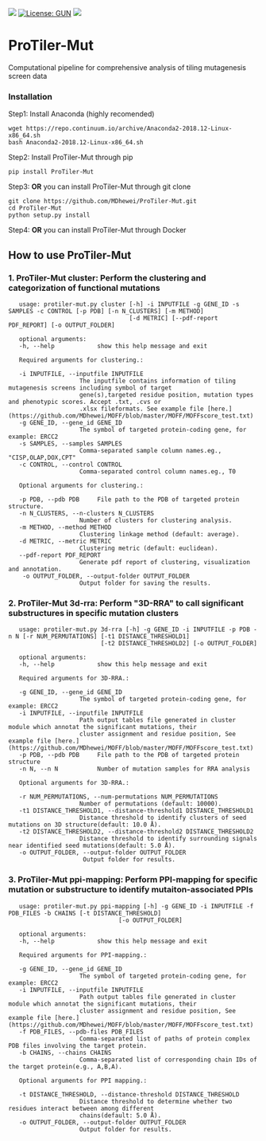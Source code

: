 [![](https://img.shields.io/badge/Pypi-v1.2.3-519dd9.svg)](https://pypi.org/project/MOFF/)
[![License: GUN](https://img.shields.io/badge/License-GUN-yellow.svg)](https://github.com/MDhewei/MOFF/blob/master/LICENSE)
![](https://img.shields.io/badge/language-python-orange.svg)

# ProTiler-Mut
Computational pipeline for comprehensive analysis of tiling mutagenesis screen data 

### Installation 
 Step1: Install Anaconda (highly recomended)
    
 ```console
 wget https://repo.continuum.io/archive/Anaconda2-2018.12-Linux-x86_64.sh 
 bash Anaconda2-2018.12-Linux-x86_64.sh 
 ```

 Step2: Install ProTiler-Mut through pip
 ```console     
 pip install ProTiler-Mut
 ```
    
 Step3: **OR** you can install ProTiler-Mut through git clone
 ```console   
 git clone https://github.com/MDhewei/ProTiler-Mut.git
 cd ProTiler-Mut
 python setup.py install
 ```

Step4: **OR** you can install ProTiler-Mut through Docker

## How to use ProTiler-Mut

### 1. ProTiler-Mut cluster: Perform the clustering and categorization of functional mutations

       usage: protiler-mut.py cluster [-h] -i INPUTFILE -g GENE_ID -s SAMPLES -c CONTROL [-p PDB] [-n N_CLUSTERS] [-m METHOD]
                                      [-d METRIC] [--pdf-report PDF_REPORT] [-o OUTPUT_FOLDER]

       optional arguments:
       -h, --help            show this help message and exit

       Required arguments for clustering.:

       -i INPUTFILE, --inputfile INPUTFILE
                        The inputfile contains information of tiling mutagenesis screens including symbol of target
                        gene(s),targeted residue position, mutation types and phenotypic scores. Accept .txt, .cvs or
                        .xlsx fileformats. See example file [here.](https://github.com/MDhewei/MOFF/blob/master/MOFF/MOFFscore_test.txt)
       -g GENE_ID, --gene_id GENE_ID
                        The symbol of targeted protein-coding gene, for example: ERCC2
       -s SAMPLES, --samples SAMPLES
                        Comma-separated sample column names.eg., "CISP,OLAP,DOX,CPT"
       -c CONTROL, --control CONTROL
                        Comma-separated control column names.eg., T0

       Optional arguments for clustering.:

       -p PDB, --pdb PDB     File path to the PDB of targeted protein structure.
       -n N_CLUSTERS, --n-clusters N_CLUSTERS
                        Number of clusters for clustering analysis.
       -m METHOD, --method METHOD
                        Clustering linkage method (default: average).
       -d METRIC, --metric METRIC
                        Clustering metric (default: euclidean).
       --pdf-report PDF_REPORT
                        Generate pdf report of clustering, visualization and annotation.
        -o OUTPUT_FOLDER, --output-folder OUTPUT_FOLDER
                        Output folder for saving the results.

### 2. ProTiler-Mut 3d-rra: Perform "3D-RRA" to call significant substructures in specific mutation clusters

       usage: protiler-mut.py 3d-rra [-h] -g GENE_ID -i INPUTFILE -p PDB -n N [-r NUM_PERMUTATIONS] [-t1 DISTANCE_THRESHOLD1]
                              [-t2 DISTANCE_THRESHOLD2] [-o OUTPUT_FOLDER]

       optional arguments:
       -h, --help            show this help message and exit

       Required arguments for 3D-RRA.:

       -g GENE_ID, --gene_id GENE_ID
                        The symbol of targeted protein-coding gene, for example: ERCC2
       -i INPUTFILE, --inputfile INPUTFILE
                        Path output tables file generated in cluster module which annotat the significant mutations, their
                        cluster assignment and residue position, See example file [here.](https://github.com/MDhewei/MOFF/blob/master/MOFF/MOFFscore_test.txt)
       -p PDB, --pdb PDB     File path to the PDB of targeted protein structure
       -n N, --n N           Number of mutation samples for RRA analysis

       Optional arguments for 3D-RRA.:

       -r NUM_PERMUTATIONS, --num-permutations NUM_PERMUTATIONS
                        Number of permutations (default: 10000).
       -t1 DISTANCE_THRESHOLD1, --distance-threshold1 DISTANCE_THRESHOLD1
                        Distance threshold to identify clusters of seed mutations on 3D structure(default: 10.0 Å).
       -t2 DISTANCE_THRESHOLD2, --distance-threshold2 DISTANCE_THRESHOLD2
                        Distance threshold to identify surrounding signals near identified seed mutations(default: 5.0 Å).
       -o OUTPUT_FOLDER, --output-folder OUTPUT_FOLDER
                         Output folder for results.

 ### 3. ProTiler-Mut ppi-mapping: Perform PPI-mapping for specific mutation or substructure to identify mutaiton-associated PPIs

       usage: protiler-mut.py ppi-mapping [-h] -g GENE_ID -i INPUTFILE -f PDB_FILES -b CHAINS [-t DISTANCE_THRESHOLD]
                                   [-o OUTPUT_FOLDER]

       optional arguments:
       -h, --help            show this help message and exit

       Required arguments for PPI-mapping.:

       -g GENE_ID, --gene_id GENE_ID
                        The symbol of targeted protein-coding gene, for example: ERCC2
       -i INPUTFILE, --inputfile INPUTFILE
                        Path output tables file generated in cluster module which annotat the significant mutations, their
                        cluster assignment and residue position, See example file [here.](https://github.com/MDhewei/MOFF/blob/master/MOFF/MOFFscore_test.txt)
       -f PDB_FILES, --pdb-files PDB_FILES
                        Comma-separated list of paths of protein complex PDB files involving the target protein.
       -b CHAINS, --chains CHAINS
                        Comma-separated list of corresponding chain IDs of the target protein(e.g., A,B,A).

       Optional arguments for PPI mapping.:

       -t DISTANCE_THRESHOLD, --distance-threshold DISTANCE_THRESHOLD
                        Distance threshold to determine whether two residues interact between among different
                        chains(default: 5.0 Å).
       -o OUTPUT_FOLDER, --output-folder OUTPUT_FOLDER
                        Output folder for results.

   

 

